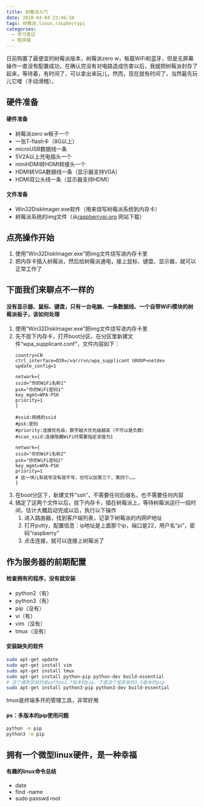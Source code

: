 ```yaml
---
title: 树莓派入门
date: 2018-04-04 23:46:18
tags: 树莓派,linux,raspberrypi
categories:
  - 学习笔记
  - 程序猿
---
```


日前购置了最便宜的树莓派版本，树莓派zero w，板载WiFi和蓝牙，但是无屏幕操作一直没有配置成功，在确认完没有对电路造成伤害以后，我就把树莓派封存了起来，等待着，有时间了，可以拿出来玩儿，然而，现在就有时间了，当然最先玩儿它喽（手动滑稽）。
<!--more-->
## 硬件准备
#### 硬件准备
* 树莓派zero w板子一个
* 一张T-flash卡（8G以上）
* microUSB数据线一条
* 5V2A以上充电插头一个
* miniHDMI转HDMI转接头一个
* HDMI转VGA数据线一条（显示器支持VGA）
* HDMI双公头线一条（显示器支持HDMI）

#### 文件准备
* Win32DiskImager.exe软件（用来烧写树莓派系统到内存卡）
* 树莓派系统的img文件（从[raspberrypi.org](https://www.raspberrypi.org) 网站下载）

## 点亮操作开始
1. 使用“Win32DiskImager.exe”把img文件烧写进内存卡里
2. 把内存卡插入树莓派，然后给树莓派通电，接上鼠标、键盘、显示器，就可以正常工作了

## 下面我们来聊点不一样的
#### 没有显示器、鼠标、键盘，只有一台电脑、一条数据线、一个自带WiFi模块的树莓派板子，该如何处理
1. 使用“Win32DiskImager.exe”把img文件烧写进内存卡里
2. 先不拔下内存卡，打开boot分区，在分区里新建文件“wpa_supplicant.conf”，文件内容如下：
	```
	country=CN
	ctrl_interface=DIR=/var/run/wpa_supplicant GROUP=netdev
	update_config=1
	
	network={
	ssid="你的WiFi名称1"
	psk="你的WiFi密码1"
	key_mgmt=WPA-PSK
	priority=1
	}
	
	#ssid:网络的ssid
	#psk:密码
	#priority:连接优先级，数字越大优先级越高（不可以是负数）
	#scan_ssid:连接隐藏WiFi时需要指定该值为1
	
	network={
	ssid="你的WiFi名称2"
	psk="你的WiFi密码2"
	key_mgmt=WPA-PSK
	priority=1
	# 这一块儿有就写没有就不写，也可以加第三个、第四个。。。
	}
	```
3. 在boot分区下，新建文件“ssh”，不需要任何后缀名，也不需要任何内容
4. 搞定了这两个文件以后，拔下内存卡，插在树莓派上，等待树莓派运行一段时间，估计大概启动完成以后，执行以下操作
	1. 进入路由器，找到客户端列表，记录下树莓派的内网IP地址
	2. 打开putty，配置信息：ip地址是上面那个ip，端口是22，用户名“pi”，密码“raspberry”
	3. 点击连接，就可以连接上树莓派了

## 作为服务器的前期配置
#### 检查拥有的程序，没有就安装
* python2（有）
* python3（有）
* pip（没有）
* vi（有）
* vim（没有）
* tmux（没有）

#### 安装缺失的软件
``` bash
sudo apt-get update
sudo apt-get install vim
sudo apt-get install tmux
sudo apt-get install python-pip python-dev build-essential
# 这个通常安装的是python2.7版本的pip，下面这个是安装的3.5版本的pip
sudo apt-get install python3-pip python3-dev build-essential
```
tmux是终端多开的管理工具，非常好用
#### **ps**：多版本的pip使用问题
```bash
python -m pip
python3 -m pip
```

## 拥有一个微型linux硬件，是一种幸福
#### 有趣的linux命令总结
* date
* find -name <filename>
* sudo passwd root